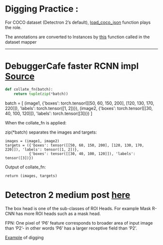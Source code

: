 # Digging Practice :

For COCO dataset (Detectron 2’s default), [load_coco_json](https://github.com/facebookresearch/detectron2/blob/main/detectron2/data/datasets/coco.py#L29-L194) function plays the role.

The annotations are converted to Instances by [this](https://github.com/facebookresearch/detectron2/blob/main/detectron2/data/detection_utils.py#L234-L257) function called in the dataset mapper

-------------------------------------------------------------------------------------------------------------------------------------------------------------

# DebuggerCafe faster RCNN impl [Source](https://debuggercafe.com/a-simple-pipeline-to-train-pytorch-faster-rcnn-object-detection-model/)

```python
def collate_fn(batch):
    return tuple(zip(*batch))
```
batch = [
    (image1, {'boxes': torch.tensor([[50, 60, 150, 200], [120, 130, 170, 220]]), 'labels': torch.tensor([1, 2])}),
    (image2, {'boxes': torch.tensor([[30, 40, 100, 120]]), 'labels': torch.tensor([3])})
]

When the collate_fn is applied:

zip(*batch) separates the images and targets:

```
images = (image1, image2)
targets = ({'boxes': tensor([[50, 60, 150, 200], [120, 130, 170, 220]]), 'labels': tensor([1, 2])},
           {'boxes': tensor([[30, 40, 100, 120]]), 'labels': tensor([3])})
```
Output of collate_fn:
```
return (images, targets)
```

# Detectron 2 medium post [here](https://medium.com/@hirotoschwert/digging-into-detectron-2-47b2e794fabd)

The box head is one of the sub-classes of ROI Heads. For example Mask R-CNN has more ROI heads such as a mask head.

FPN: One pixel of ‘P6’ feature corresponds to broader area of input image than ‘P2’- in other words ‘P6’ has a larger receptive field than ‘P2’.

[Example](https://github.com/facebookresearch/detectron2/blob/e0bffda3f503bc4caa1ae2360520db3591fd291d/detectron2/modeling/backbone/resnet.py#L442) of digging

